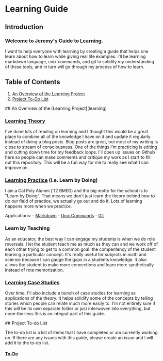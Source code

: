 Learning Guide
==============

## Introduction
### Welcome to Jeremy's Guide to Learning.

I want to help everyone with learning by creating a guide that helps one learn about how to learn while giving real life examples. I'll be learning markdown language, unix commands, and git to solidify my understanding of these tools, and in turn will go through my process of how to learn.

## Table of Contents

1. [An Overview of the Learning Project](#learning-project)
2. [Project To-Do List](#to-do)

<a name="learning-project"/>
## An Overview of the [Learning Project](learning)

### [Learning Theory](learning/theory.md)

I've done lots of reading on learning and I thought this would be a great place to combine all of the knowledge I have on it and update it regularly instead of doing a blog posts. Blog posts are great, but most of my writing is close to stream of consciousness. One of the things I'm practicing is editing and cutting down time for my feedback loops. I'll open up issues on Github here so people can make comments and critique my work as I start to fill out this repository. This will be a fun way for me to really see what I can improve on.

### [Learning Practice](learning/practice.md) (i.e. Learn by Doing)

I am a Cal Poly Alumni ('12 BMED) and the big motto for the school is to "Learn by Doing". That means we don't just learn the theory behind how to do our field of practice, we actually go out and do it. Lots of learning happens more when we practice.

Applications:
	- [Markdown](markdown)
	- [Unix Commands](unix)
	- [Git](git)

### Learn by Teaching

As an educator, the best way I can engage my students is when we do role reversals. I let the student teach me as much as they can and we work off of each other trying to get to a common goal: the compentency of the student learning a particular concept. It's really useful for subjects in math and science because I can gauge the gaps in a students knowledge. It also allows the student to make more connections and learn more synthetically instead of rote memorization.

### [Learning Case Studies](learning/studies.md)

Over time, I'll also include a bunch of case studies for learning as applications of the theory. It helps solidify some of the concepts by telling stories which people can relate much more easily to. I'm not entirely sure if this will be its own separate folder or just interwoven into everything, but none-the-less this is an integral part of this guide.

<a name="to-do"/>
## Project To-do List

The to-do list is a list of items that I have completed or am currently working on. If there are any issues with this guide, please create an issue and I will add it to the to-do list.

#### [To-Do](to-do.md)
